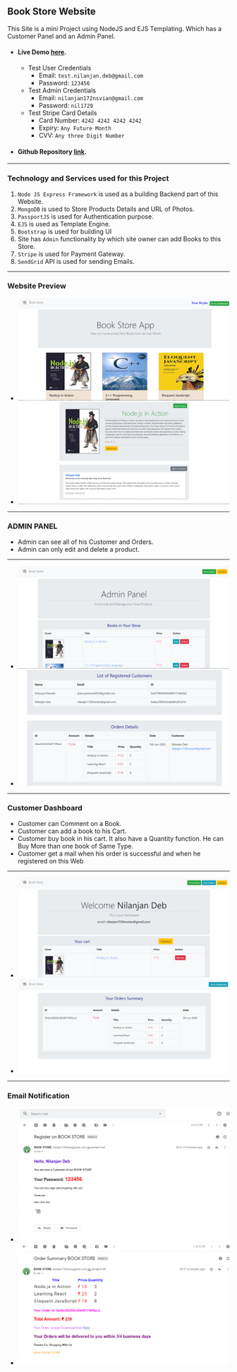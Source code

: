 ## Book Store Website

This Site is a mini Project using NodeJS and EJS Templating. Which has a Customer Panel and an Admin Panel.

- #### Live Demo [here](https://book-store.nildeb.xyz/).
  - Test User Credentials
    - Email: `test.nilanjan.deb@gmail.com`
    - Password: `123456`
  - Test Admin Credentials
    - Email: `nilanjan172nsvian@gmail.com`
    - Password: `nil1729`
  - Test Stripe Card Details
    - Card Number: `4242 4242 4242 4242`
    - Expiry: `Any Future Month`
    - CVV: `Any three Digit Number`
- #### Github Repository [link](https://github.com/nil1729/book--store--nodejs).

---

### Technology and Services used for this Project

1. `Node JS Express Framework` is used as a building Backend part of this Website.
2. `MongoDB` is used to Store Products Details and URL of Photos.
3. `PassportJS` is used for Authentication purpose.
4. `EJS` is used as Template Engine.
5. `Bootstrap` is used for building UI
6. Site has `Admin` functionality by which site owner can add Books to this Store.
7. `Stripe` is used for Payment Gateway.
8. `SendGrid` API is used for sending Emails.

---

### Website Preview

- <img src="./img/web1.png"/>
- <img src="./img/web2.png"/>

---

### ADMIN PANEL

- Admin can see all of his Customer and Orders.
- Admin can only edit and delete a product.

---

- <img src="./img/admin1.png"/>
- <img src="./img/admin2.png"/>

---

### Customer Dashboard

- Customer can Comment on a Book.
- Customer can add a book to his Cart.
- Customer buy book in his cart. It also have a Quantity function. He can Buy More than one book of Same Type.
- Customer get a mail when his order is successful and when he registered on this Web

---

- <img src="./img/customer1.png">
- <img src="./img/customer2.png">

---

### Email Notification

- <img src="./img/email1.png">
- <img src="./img/email2.png">

